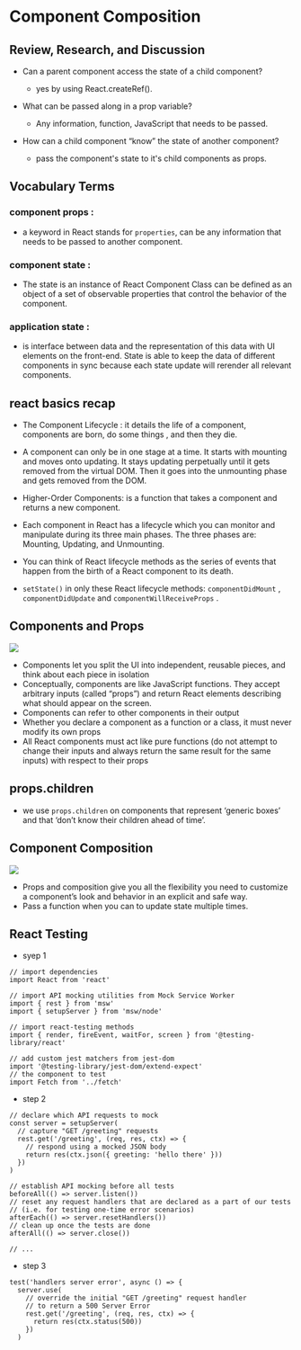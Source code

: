 # Component Composition
## Review, Research, and Discussion

* Can a parent component access the state of a child component?
  * yes by using React.createRef().
  
* What can be passed along in a prop variable?
  * Any information, function, JavaScript that needs to be passed. 

* How can a child component “know” the state of another component?
  * pass the component's state to it's child components as props.



## Vocabulary Terms

### component props :
  * a keyword in React stands for `properties`, can be any information that needs to be passed to another component.

### component state :
  * The state is an instance of React Component Class can be defined as an object of a set of observable properties that control the behavior of the component.


### application state :
  * is interface between data and the representation of this data with UI elements on the front-end. State is able to keep the data of different components in sync because each state update will rerender all relevant components.




## react basics recap

 * The Component Lifecycle : it details the life of a component, components are born, do some things , and then they die.

* A component can only be in one stage at a time. It starts with mounting and moves onto updating. It stays updating perpetually until it gets removed from the virtual DOM. Then it goes into the unmounting phase and gets removed from the DOM.
* Higher-Order Components: is a function that takes a component and returns a new component.

* Each component in React has a lifecycle which you can monitor and manipulate during its three main phases. The three phases are: Mounting, Updating, and Unmounting.
* You can think of React lifecycle methods as the series of events that happen from the birth of a React component to its death.
* `setState()` in only these React lifecycle methods: `componentDidMount` , `componentDidUpdate` and `componentWillReceiveProps` .


## Components and Props

![](https://www.gatsbyjs.com/static/c058cc46416d6b9d5d27e571c885c936/6569d/component-with-props.png)


* Components let you split the UI into independent, reusable pieces, and think about each piece in isolation
* Conceptually, components are like JavaScript functions. They accept arbitrary inputs (called “props”) and return React elements describing what should appear on the screen.
* Components can refer to other components in their output
* Whether you declare a component as a function or a class, it must never modify its own props
* All React components must act like pure functions (do not attempt to change their inputs and always return the same result for the same inputs) with respect to their props

## props.children
* we use `props.children` on components that represent ‘generic boxes’ and that ‘don’t know their children ahead of time’.

## Component Composition

![](https://res.cloudinary.com/practicaldev/image/fetch/s--yV_Dmfcz--/c_imagga_scale,f_auto,fl_progressive,h_500,q_auto,w_1000/https://cl.ly/21e6473eebb8/Image%252525202019-05-03%25252520at%252525205.30.33%25252520PM.png)

* Props and composition give you all the flexibility you need to customize a component’s look and behavior in an explicit and safe way.
* Pass a function when you can to update state multiple times.

## React Testing

* syep 1 
```
// import dependencies
import React from 'react'

// import API mocking utilities from Mock Service Worker
import { rest } from 'msw'
import { setupServer } from 'msw/node'

// import react-testing methods
import { render, fireEvent, waitFor, screen } from '@testing-library/react'

// add custom jest matchers from jest-dom
import '@testing-library/jest-dom/extend-expect'
// the component to test
import Fetch from '../fetch'
```
* step 2 
```
// declare which API requests to mock
const server = setupServer(
  // capture "GET /greeting" requests
  rest.get('/greeting', (req, res, ctx) => {
    // respond using a mocked JSON body
    return res(ctx.json({ greeting: 'hello there' }))
  })
)

// establish API mocking before all tests
beforeAll(() => server.listen())
// reset any request handlers that are declared as a part of our tests
// (i.e. for testing one-time error scenarios)
afterEach(() => server.resetHandlers())
// clean up once the tests are done
afterAll(() => server.close())

// ...
```

* step 3
```
test('handlers server error', async () => {
  server.use(
    // override the initial "GET /greeting" request handler
    // to return a 500 Server Error
    rest.get('/greeting', (req, res, ctx) => {
      return res(ctx.status(500))
    })
  )
  
  ```

